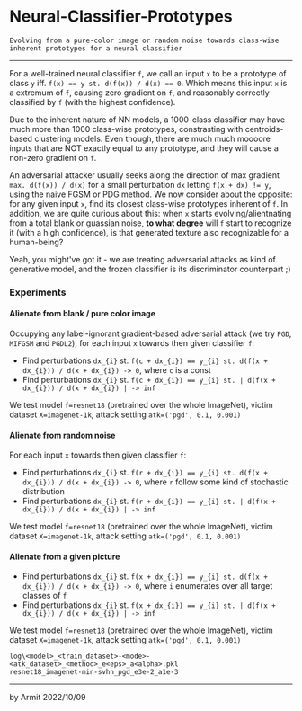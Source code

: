 # Neural-Classifier-Prototypes

    Evolving from a pure-color image or random noise towards class-wise inherent prototypes for a neural classifier

----

For a well-trained neural classifier `f`, we call an input `x` to be a prototype of class `y` iff. `f(x) == y st. d(f(x)) / d(x) == 0`. 
Which means this input `x` is a extremum of `f`, causing zero gradient on `f`, and reasonably correctly classified by `f` (with the highest confidence). 

Due to the inherent nature of NN models, a 1000-class classifier may have much more than 1000 class-wise prototypes, constrasting with centroids-based clustering models. 
Even though, there are much much moooore inputs that are NOT exactly equal to any prototype, and they will cause a non-zero gradient on `f`.

An adversarial attacker usually seeks along the direction of max gradient `max. d(f(x)) / d(x)` for a small perturbation `dx` letting `f(x + dx) != y`, using the naive FGSM or PDG method. 
We now consider about the opposite: for any given input `x`, find its closest class-wise prototypes inherent of `f`. 
In addition, we are quite curious about this: when `x` starts evolving/alientnating from a total blank or guassian noise, **to what degree** will `f` start to recognize it (with a high confidence), is that generated texture also recognizable for a human-being?

Yeah, you might've got it - we are treating adversarial attacks as kind of generative model, and the frozen classifier is its discriminator counterpart ;)


### Experiments

#### Alienate from blank / pure color image

Occupying any label-ignorant gradient-based adversarial attack (we try `PGD`, `MIFGSM` and `PGDL2`), for each input `x` towards then given classifier `f`: 

  - Find perturbations `dx_{i}` st. `f(c + dx_{i}) == y_{i} st. d(f(x + dx_{i})) / d(x + dx_{i}) -> 0`, where `c` is a const
  - Find perturbations `dx_{i}` st. `f(c + dx_{i}) == y_{i} st. | d(f(x + dx_{i})) / d(x + dx_{i}) | -> inf`

We test model `f=resnet18` (pretrained over the whole ImageNet), victim dataset `X=imagenet-1k`, attack setting `atk=('pgd', 0.1, 0.001)`


#### Alienate from random noise

For each input `x` towards then given classifier `f`: 

  - Find perturbations `dx_{i}` st. `f(r + dx_{i}) == y_{i} st. d(f(x + dx_{i})) / d(x + dx_{i}) -> 0`, where `r` follow some kind of stochastic distribution
  - Find perturbations `dx_{i}` st. `f(r + dx_{i}) == y_{i} st. | d(f(x + dx_{i})) / d(x + dx_{i}) | -> inf`

We test model `f=resnet18` (pretrained over the whole ImageNet), victim dataset `X=imagenet-1k`, attack setting `atk=('pgd', 0.1, 0.001)`


#### Alienate from a given picture

  - Find perturbations `dx_{i}` st. `f(x + dx_{i}) == y_{i} st. d(f(x + dx_{i})) / d(x + dx_{i}) -> 0`, where `i` enumerates over all target classes of `f`
  - Find perturbations `dx_{i}` st. `f(x + dx_{i}) == y_{i} st. | d(f(x + dx_{i})) / d(x + dx_{i}) | -> inf`

We test model `f=resnet18` (pretrained over the whole ImageNet), victim dataset `X=imagenet-1k`, attack setting `atk=('pgd', 0.1, 0.001)`


```
log\<model>_<train_dataset>-<mode>-<atk_dataset>_<method>_e<eps>_a<alpha>.pkl
resnet18_imagenet-min-svhn_pgd_e3e-2_a1e-3
```

----

by Armit
2022/10/09 
